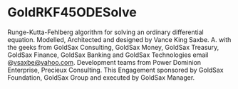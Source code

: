 GoldRKF45ODESolve
=================

Runge-Kutta-Fehlberg algorithm for solving an ordinary differential equation. Modelled, Architected and designed by Vance King Saxbe. A. with the geeks from GoldSax Consulting, GoldSax Money, GoldSax Treasury, GoldSax Finance, GoldSax Banking and GoldSax Technologies email @vsaxbe@yahoo.com. Development teams from Power Dominion Enterprise, Precieux Consulting. This Engagement sponsored by GoldSax Foundation, GoldSax Group and executed by GoldSax Manager.
